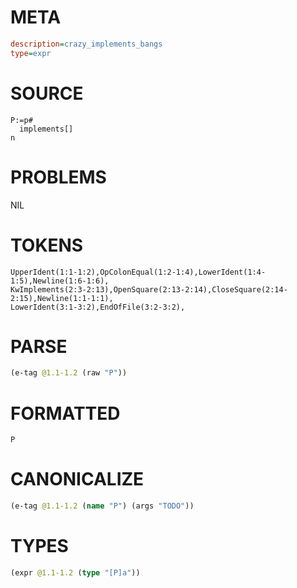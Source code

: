 # META
~~~ini
description=crazy_implements_bangs
type=expr
~~~
# SOURCE
~~~roc
P:=p#
  implements[]
n
~~~
# PROBLEMS
NIL
# TOKENS
~~~zig
UpperIdent(1:1-1:2),OpColonEqual(1:2-1:4),LowerIdent(1:4-1:5),Newline(1:6-1:6),
KwImplements(2:3-2:13),OpenSquare(2:13-2:14),CloseSquare(2:14-2:15),Newline(1:1-1:1),
LowerIdent(3:1-3:2),EndOfFile(3:2-3:2),
~~~
# PARSE
~~~clojure
(e-tag @1.1-1.2 (raw "P"))
~~~
# FORMATTED
~~~roc
P
~~~
# CANONICALIZE
~~~clojure
(e-tag @1.1-1.2 (name "P") (args "TODO"))
~~~
# TYPES
~~~clojure
(expr @1.1-1.2 (type "[P]a"))
~~~
